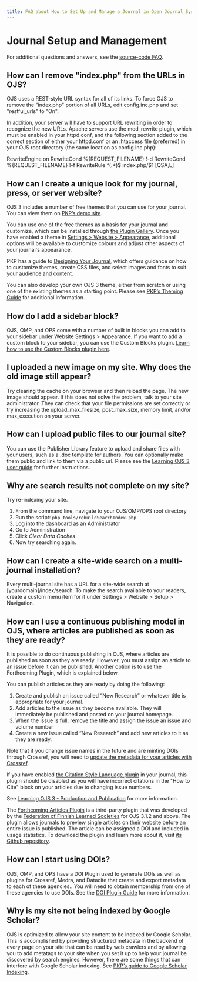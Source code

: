 ```yaml
---
title: FAQ about How to Set Up and Manage a Journal in Open Journal Systems (OJS)
---
```


# Journal Setup and Management

For additional questions and answers, see the [source-code FAQ](https://raw.githubusercontent.com/pkp/ojs/main/docs/FAQ).

## How can I remove "index.php" from the URLs in OJS?

OJS uses a REST-style URL syntax for all of its links.  To force OJS to remove the "index.php" portion of all URLs, edit config.inc.php and set "restful_urls" to "On".
   
In addition, your server will have to support URL rewriting in order to recognize the new URLs.  Apache servers use the mod_rewrite plugin, which must be enabled in your httpd.conf, and the following section added to the correct section of either your httpd.conf or an .htaccess file (preferred) in your OJS root directory (the same location as config.inc.php):
   
  <IfModule mod_rewrite.c>
   RewriteEngine on
   RewriteCond %{REQUEST_FILENAME} !-d
   RewriteCond %{REQUEST_FILENAME} !-f
   RewriteRule ^(.*)$ index.php/$1 [QSA,L]
  </IfModule>

## How can I create a unique look for my journal, press, or server website?

OJS 3 includes a number of free themes that you can use for your journal. You can view them on [PKP’s demo site](https://demo.publicknowledgeproject.org/ojs3/demo/).

You can use one of the free themes as a basis for your journal and customize, which can be installed through [the Plugin Gallery](/learning-ojs/en/settings-website#plugin-gallery). Once you have enabled a theme in [Settings > Website > Appearance](/learning-ojs/en/settings-website#appearance), additional options will be available to customize colours and adjust other aspects of your journal's appearance.

PKP has a guide to [Designing Your Journal](/designing-your-journal/), which offers guidance on how to customize themes, create CSS files, and select images and fonts to suit your audience and content.

You can also develop your own OJS 3 theme, either from scratch or using one of the existing themes as a starting point. Please see [PKP’s Theming Guide](/pkp-theming-guide/) for additional information.

## How do I add a sidebar block?

OJS, OMP, and OPS come with a number of built in blocks you can add to your sidebar under Website Settings > Appearance. If you want to add a custom block to your sidebar, you can use the Custom Blocks plugin. [Learn how to use the Custom Blocks plugin here](/learning-ojs/en/settings-website#custom-block-plugin).

## I uploaded a new image on my site. Why does the old image still appear?

Try clearing the cache on your browser and then reload the page.  The new image should appear.  If this does not solve the problem, talk to your site administrator. They can check that your file permissions are set correctly or try increasing the upload_max_filesize, post_max_size, memory limit, and/or max_execution on your server.

## How can I upload public files to our journal site?

You can use the Publisher Library feature to upload and share files with your users, such as a .doc template for authors. You can optionally make them public and link to them via a public url. Please see the [Learning OJS 3 user guide](/learning-ojs/en/settings-workflow#publisher-library) for further instructions.

## Why are search results not complete on my site?

Try re-indexing your site.

1. From the command line, navigate to your OJS/OMP/OPS root directory
2. Run the script: `php tools/rebuildSearchIndex.php`
3. Log into the dashboard as an Administrator
4. Go to Administration
5. Click *Clear Data Caches*
6. Now try searching again.

## How can I create a site-wide search on a multi-journal installation?

Every multi-journal site has a URL for a site-wide search at [yourdomain]/index/search. To make the search available to your readers, create a custom menu item for it under Settings > Website > Setup > Navigation.

## How can I use a continuous publishing model in OJS, where articles are published as soon as they are ready?

It is possible to do continuous publishing in OJS, where articles are published as soon as they are ready. However, you must assign an article to an issue before it can be published. Another option is to use the Forthcoming Plugin, which is explained below. 

You can publish articles as they are ready by doing the following:

1. Create and publish an issue called “New Research” or whatever title is appropriate for your journal.
2. Add articles to the issue as they become available. They will immediately be published and posted on your journal homepage.
3. When the issue is full, remove the title and assign the issue an issue and volume number
4. Create a new issue called “New Research” and add new articles to it as they are ready.

Note that if you change issue names in the future and are minting DOIs through Crossref, you will need to [update the metadata for your articles with Crossref](/crossref-ojs-manual/en/config#updating-dois).

If you have enabled [the Citation Style Language plugin](/learning-ojs/en/settings-website#citation-style-language-plugin) in your journal, this plugin should be disabled as you will have incorrect citations in the "How to Cite" block on your articles due to changing issue numbers.

See [Learning OJS 3 - Production and Publication](/learning-ojs/en/production-publication#continuous-publishing) for more information.

The [Forthcoming Articles Plugin](https://github.com/ajnyga/forthcoming) is a third-party plugin that was developed by the [Federation of Finnish Learned Societies](https://tsv.fi/en/) for OJS 3.1.2 and above. The plugin allows journals to preview single articles on their website before an entire issue is published. The article can be assigned a DOI and included in usage statistics. To download the plugin and learn more about it, visit [its Github repository](https://github.com/ajnyga/forthcoming).

## How can I start using DOIs?

OJS, OMP, and OPS have a DOI Plugin used to generate DOIs as well as plugins for Crossref, Medra, and Datacite that create and export metadata to each of these agencies.. You will need to obtain membership from one of these agencies to use DOIs. See the [DOI Plugin Guide](/doi-plugin/) for more information.

## Why is my site not being indexed by Google Scholar?

OJS is optimized to allow your site content to be indexed by Google Scholar. This is accomplished by providing structured metadata in the backend of every page on your site that can be read by web crawlers and by allowing you to add metatags to your site when you set it up to help your journal be discovered by search engines. However, there are some things that can interfere with Google Scholar indexing. See [PKP’s guide to Google Scholar Indexing](/google-scholar/).
